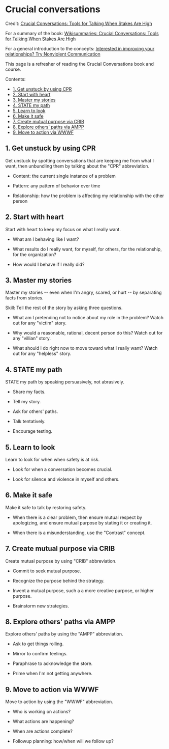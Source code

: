 # Crucial conversations

Credit: [Crucial Conversations: Tools for Talking When Stakes Are High](https://www.amazon.com/Crucial-Conversations-Talking-Stakes-Second/dp/1469266822)

For a summary of the book: [Wikisummaries: Crucial Conversations: Tools for Talking When Stakes Are High](http://www.wikisummaries.org/wiki/Crucial_Conversations:_Tools_for_Talking_When_Stakes_are_High)

For a general introduction to the concepts: [Interested in improving your relationships? Try Nonviolent Communication](https://www.clearerthinking.org/single-post/2019/03/06/Want-to-improve-your-relationships-Try-Nonviolent-Communication-1)

This page is a refresher of reading the Crucial Conversations book and course.

Contents:

* [1. Get unstuck by using CPR](#1-get-unstuck-by-using-cpr)
* [2. Start with heart](#2-start-with-heart)
* [3. Master my stories](#3-master-my-stories)
* [4. STATE my path](#4-state-my-path)
* [5. Learn to look](#5-learn-to-look)
* [6. Make it safe](#6-make-it-safe)
* [7. Create mutual purpose via CRIB](#7-create-mutual-purpose-via-crib)
* [8. Explore others' paths via AMPP](#8-explore-others-paths-via-ampp)
* [9. Move to action via WWWF](#9-move-to-action-via-wwwf)


## 1. Get unstuck by using CPR

Get unstuck by spotting conversations that are keeping me from what I want, then unbundling them by talking about the "CPR" abbreviation.

* Content: the current single instance of a problem

* Pattern: any pattern of behavior over time

* Relationship: how the problem is affecting my relationship with the other person


## 2. Start with heart

Start with heart to keep my focus on what I really want.

* What am I behaving like I want?

* What results do I really want, for myself, for others, for the relationship, for the organization?

* How would I behave if I really did?


## 3. Master my stories

Master my stories -- even when I'm angry, scared, or hurt -- by separating facts from stories.

Skill: Tell the rest of the story by asking three questions.

* What am I pretending not to notice about my role in the problem? Watch out for any "victim" story.

* Why would a reasonable, rational, decent person do this? Watch out for any "villian" story.

* What should I do right now to move toward what I really want? Watch out for any "helpless" story.


## 4. STATE my path

STATE my path by speaking persuasively, not abrasively.

* Share my facts.

* Tell my story.

* Ask for others' paths.

* Talk tentatively.

* Encourage testing.


## 5. Learn to look

Learn to look for when when safety is at risk.

* Look for when a conversation becomes crucial.

* Look for silence and violence in myself and others.


## 6. Make it safe

Make it safe to talk by restoring safety.

* When there is a clear problem, then ensure mutual respect by apologizing, and ensure mutual purpose by stating it or creating it.

* When there is a misunderstanding, use the "Contrast" concept.


## 7. Create mutual purpose via CRIB

Create mutual purpose by using "CRIB" abbreviation.

* Commit to seek mutual purpose.

* Recognize the purpose behind the strategy.

* Invent a mutual purpose, such a a more creative purpose, or higher purpose.

* Brainstorm new strategies.


## 8. Explore others' paths via AMPP

Explore others' paths by using the "AMPP" abbreviation.

* Ask to get things rolling.

* Mirror to confirm feelings.

* Paraphrase to acknowledge the store.

* Prime when I'm not getting anywhere.


## 9. Move to action via WWWF

Move to action by using the "WWWF" abbreviation.

* Who is working on actions?

* What actions are happening?

* When are actions complete?

* Followup planning: how/when will we follow up?
